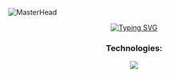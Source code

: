
![MasterHead](https://i.ibb.co/FsTDsXT/cover.png)  
<div align="center">

[![Typing SVG](https://readme-typing-svg.demolab.com?font=Fira+Code&pause=1000&color=39d353&center=true&random=false&width=1000&lines=I'm+Dumanga+Dissanayake;BEng+(Hons)+Software+Engineering+Undergraduate)](https://git.io/typing-svg)

<!--  
<p align="center"> <img src="https://komarev.com/ghpvc/?username=DumangaDissanayake&label=Profile%20views&color=0d1117&style=for-the-badge" alt="DumangaDissanayake" /> </p>  
-->



### Technologies:

<p align="center">
  <a href="#">
    <img src="https://skillicons.dev/icons?i=androidstudio,idea,vscode,visualstudio,postman,codepen,css,git,github,gitlab,html,java,js,laravel,nodejs,php,vite,react,nextjs,express,mysql,ts,stackoverflow,tailwind,ae,ai,ps,figma" />
  </a>
</p>

<!--
### GitHub Stats:  
![](https://github-readme-stats.vercel.app/api?username=DumangaDissanayake&show_icons=true&bg_color=0d1117&title_color=39d353&text_color=ffffff&hide_border=true&icon_color=39d353)  
![](https://github-contributor-stats.vercel.app/api?username=DumangaDissanayake&limit=5&bg_color=0d1117&title_color=39d353&text_color=ffffff&hide_border=true&icon_color=39d353&combine_all_yearly_contributions=true)  
![Top Langs](https://github-readme-stats.vercel.app/api/top-langs/?username=DumangaDissanayake&langs_count=8&layout=compact&bg_color=0d1117&title_color=39d353&text_color=ffffff&hide_border=true&icon_color=39d353)  
-->

</div>

<!--  
<div align="center">  
  <a href="https://app.daily.dev/dumangadissanayake"><img src="https://api.daily.dev/devcards/v2/K3npNh3X2MTiF1FtmRavK.png?r=mwh&type=wide" width="652" alt="Dumanga Dissanayake's Dev Card"/></a>  
</div>  
-->

